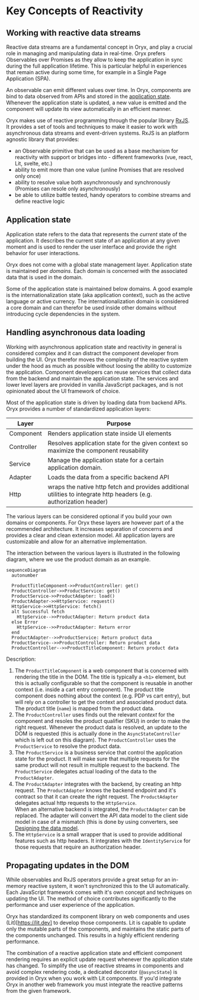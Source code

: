 # Key Concepts of Reactivity

## Working with reactive data streams

Reactive data streams are a fundamental concept in Oryx, and play a crucial role in managing and manipulating data in real-time. Oryx prefers Observables over Promises as they allow to keep the application in sync during the full application lifetime. This is particular helpful in experiences that remain active during some time, for example in a Single Page Application (SPA).

An observable can emit different values over time. In Oryx, components are bind to data observed from APIs and stored in the [application state](#application-state). Whenever the application state is updated, a new value is emitted and the component will update its view automatically in an efficient manner.

Oryx makes use of reactive programming through the popular library [RxJS](https://rxjs.dev/). It provides a set of tools and techniques to make it easier to work with asynchronous data streams and event-driven systems. RxJS is an platform agnostic library that provides:

- an Observable primitive that can be used as a base mechanism for reactivity with support or bridges into - different frameworks (vue, react, Lit, svelte, etc.)
- ability to emit more than one value (unline Promises that are resolved only once)
- ability to resolve value both asynchronously and synchronously (Promises can resole only asynchronously)
- be able to utilize battle tested, handy operators to combine streams and define reactive logic

## Application state

Application state refers to the data that represents the _current_ state of the application. It describes the current state of an application at any given moment and is used to render the user interface and provide the right behavior for user interactions.

Oryx does not come with a global state management layer. Application state is maintained per _domains_. Each domain is concerned with the associated data that is used in the domain.

Some of the application state is maintained below domains. A good example is the internationalization state (aka application context), such as the active language or active currency. The internationalization domain is considered a core domain and can therefor be used inside other domains without introducing cycle dependencies in the system.

## Handling asynchronous data loading

Working with asynchronous application state and reactivity in general is considered complex and it can distract the component developer from building the UI. Oryx therefor moves the complexity of the reactive system under the hood as much as possible without loosing the ability to customize the application. Component developers can reuse services that collect data from the backend and maintain the application state. The services and lower level layers are provided in vanilla JavaScript packages, and is not opinionated about the UI framework of choice.

Most of the application state is driven by loading data from backend APIs. Oryx provides a number of standardized application layers:

| Layer      | Purpose                                                                                                             |
| ---------- | ------------------------------------------------------------------------------------------------------------------- |
| Component  | Renders application state inside UI elements                                                                        |
| Controller | Resolves application state for the given context so maximize the component reusability                              |
| Service    | Manage the application state for a certain application domain.                                                      |
| Adapter    | Loads the data from a specific backend API                                                                          |
| Http       | wraps the native http fetch and provides additional utilities to integrate http headers (e.g. authorization header) |

The various layers can be considered optional if you build your own domains or components. For Oryx these layers are however part of a the recommended architecture. It increases separation of concerns and provides a clear and clean extension model. All application layers are customizable and allow for an alternative implementation.

The interaction between the various layers is illustrated in the following diagram, where we use the product domain as an example.

```mermaid
sequenceDiagram
  autonumber

  ProductTitleComponent->>ProductController: get()
  ProductController->>ProductService: get()
  ProductService->>ProductAdapter: load()
  ProductAdapter->>HttpService: request()
  HttpService->>HttpService: fetch()
  alt Successful fetch
    HttpService-->>ProductAdapter: Return product data
  else Error
    HttpService-->>ProductAdapter: Return error
  end
  ProductAdapter-->>ProductService: Return product data
  ProductService-->>ProductController: Return product data
  ProductController-->>ProductTitleComponent: Return product data
```

Description:

1. The `ProductTitleComponent` is a web component that is concerned with rendering the title in the DOM. The title is typically a `<h1>` element, but this is actually configurable so that the component is reusable in another context (i.e. inside a cart entry component). The product title component does nothing about the context (e.g. PDP vs cart entry), but will rely on a controller to get the context and associated product data. The product title (`name`) is mapped from the product data.
2. The `ProductController` uses finds out the relevant _context_ for the component and resoles the product qualifier (SKU) in order to make the right request. Whenever the product data is resolved, an update to the DOM is requested (this is actually done in the `AsyncStateController` which is left out on this diagram). The `ProductController` uses the `ProductService` to resolve the product data.
3. The `ProductService` is a business service that control the application state for the product. It will make sure that multiple requests for the same product will not result in multiple request to the backend. The `ProductService` delegates actual loading of the data to the `ProductAdapter`.
4. The `ProductAdapter` integrates with the backend, by creating an http request. The `ProductAdapter` knows the backend endpoint and it's contract so that it can create the right request. The `ProductAdapter` delegates actual http requests to the `HttpService`.  
   When an alternative backend is integrated, the `ProductAdapter` can be replaced. The adapter will convert the API data model to the client side model in case of a mismatch (this is done by using converters, see [Designing the data model](./best-practice.md#designing-the-data-model).
5. The `HttpService` is a small wrapper that is used to provide additional features such as http headers. It integrates with the `IdentityService` for those requests that require an authorization header.

## Propagating updates in the DOM

While observables and RxJS operators provide a great setup for an in-memory reactive system, it won't synchronized this to the UI automatically. Each JavaScript framework comes with it's own concept and techniques on updating the UI. The method of choice contributes significantly to the performance and user experience of the application.

Oryx has standardized its component library on web components and uses (Lit)[https://lit.dev] to develop those components. Lit is capable to update only the mutable parts of the components, and maintains the static parts of the components unchanged. This results in a highly efficient rendering performance.

The combination of a reactive application state and efficient component rendering requires an explicit update request whenever the application state has changed. To simplify the use of reactive streams in components and avoid complex rendering code, a dedicated decorator (`@asyncState`) is provided in Oryx when you work with Lit components. If you'd integrate Oryx in another web framework you must integrate the reactive patterns from the given framework.
